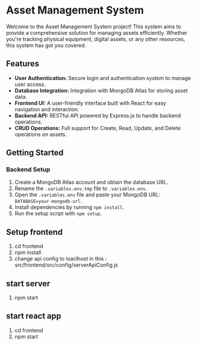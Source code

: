 # Asset Management System

Welcome to the Asset Management System project! This system aims to provide a comprehensive solution for managing assets efficiently. Whether you're tracking physical equipment, digital assets, or any other resources, this system has got you covered.

## Features

- **User Authentication:** Secure login and authentication system to manage user access.
- **Database Integration:** Integration with MongoDB Atlas for storing asset data.
- **Frontend UI:** A user-friendly interface built with React for easy navigation and interaction.
- **Backend API:** RESTful API powered by Express.js to handle backend operations.
- **CRUD Operations:** Full support for Create, Read, Update, and Delete operations on assets.

## Getting Started

### Backend Setup

1. Create a MongoDB Atlas account and obtain the database URL.
2. Rename the `.variables.env.tmp` file to `.variables.env`.
3. Open the `.variables.env` file and paste your MongoDB URL: `DATABASE=your-mongodb-url`.
4. Install dependencies by running `npm install`.
5. Run the setup script with `npm setup`.

## Setup frontend

1. cd frontend
2. npm install
3. change api config to loaclhost in this : src/frontend/src/config/serverApiConfig.js

## start server

1. npm start

## start react app

1. cd frontend
2. npm start

```

```
